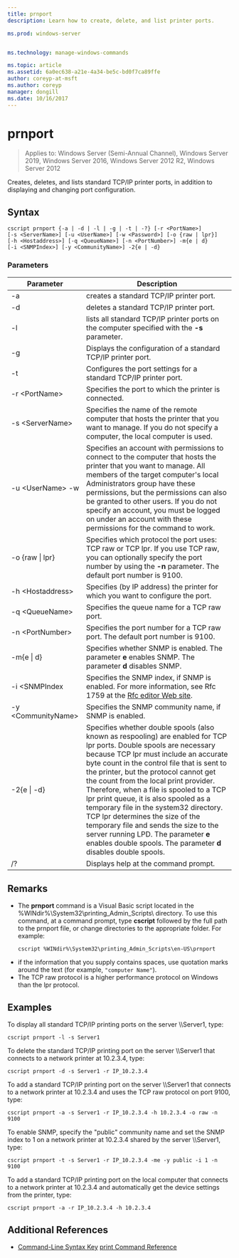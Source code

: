 ```yaml
---
title: prnport
description: Learn how to create, delete, and list printer ports.

ms.prod: windows-server


ms.technology: manage-windows-commands

ms.topic: article
ms.assetid: 6a0ec638-a21e-4a34-be5c-bd0f7ca89ffe
author: coreyp-at-msft
ms.author: coreyp
manager: dongill
ms.date: 10/16/2017
---
```

# prnport

> Applies to: Windows Server (Semi-Annual Channel), Windows Server 2019, Windows Server 2016, Windows Server 2012 R2, Windows Server 2012

Creates, deletes, and lists standard TCP/IP printer ports, in addition to displaying and changing port configuration.

## Syntax
```
cscript prnport {-a | -d | -l | -g | -t | -?} [-r <PortName>] 
[-s <ServerName>] [-u <UserName>] [-w <Password>] [-o {raw | lpr}] 
[-h <Hostaddress>] [-q <QueueName>] [-n <PortNumber>] -m{e | d} 
[-i <SNMPIndex>] [-y <CommunityName>] -2{e | -d}
```

### Parameters

|          Parameter           |                                                                                                                                                                                                                                                                                                     Description                                                                                                                                                                                                                                                                                                      |
|------------------------------|----------------------------------------------------------------------------------------------------------------------------------------------------------------------------------------------------------------------------------------------------------------------------------------------------------------------------------------------------------------------------------------------------------------------------------------------------------------------------------------------------------------------------------------------------------------------------------------------------------------------|
|              -a              |                                                                                                                                                                                                                                                                                       creates a standard TCP/IP printer port.                                                                                                                                                                                                                                                                                        |
|              -d              |                                                                                                                                                                                                                                                                                       deletes a standard TCP/IP printer port.                                                                                                                                                                                                                                                                                        |
|              -l              |                                                                                                                                                                                                                                                             lists all standard TCP/IP printer ports on the computer specified with the **-s** parameter.                                                                                                                                                                                                                                                             |
|              -g              |                                                                                                                                                                                                                                                                            Displays the configuration of a standard TCP/IP printer port.                                                                                                                                                                                                                                                                             |
|              -t              |                                                                                                                                                                                                                                                                           Configures the port settings for a standard TCP/IP printer port.                                                                                                                                                                                                                                                                           |
|        -r \<PortName>        |                                                                                                                                                                                                                                                                                Specifies the port to which the printer is connected.                                                                                                                                                                                                                                                                                 |
|       -s \<ServerName>       |                                                                                                                                                                                                                               Specifies the name of the remote computer that hosts the printer that you want to manage. If you do not specify a computer, the local computer is used.                                                                                                                                                                                                                                |
| -u \<UserName> -w <Password> |                                                                                                              Specifies an account with permissions to connect to the computer that hosts the printer that you want to manage. All members of the target computer's local Administrators group have these permissions, but the permissions can also be granted to other users. If you do not specify an account, you must be logged on under an account with these permissions for the command to work.                                                                                                               |
|     -o {raw &#124; lpr}      |                                                                                                                                                                                                              Specifies which protocol the port uses: TCP raw or TCP lpr. If you use TCP raw, you can optionally specify the port number by using the **-n** parameter. The default port number is 9100.                                                                                                                                                                                                              |
|      -h \<Hostaddress>       |                                                                                                                                                                                                                                                                   Specifies (by IP address) the printer for which you want to configure the port.                                                                                                                                                                                                                                                                    |
|       -q \<QueueName>        |                                                                                                                                                                                                                                                                                     Specifies the queue name for a TCP raw port.                                                                                                                                                                                                                                                                                     |
|       -n \<PortNumber>       |                                                                                                                                                                                                                                                                    Specifies the port number for a TCP raw port. The default port number is 9100.                                                                                                                                                                                                                                                                    |
|        -m{e &#124; d}        |                                                                                                                                                                                                                                                       Specifies whether SNMP is enabled. The parameter **e** enables SNMP. The parameter **d** disables SNMP.                                                                                                                                                                                                                                                        |
|        -i \<SNMPIndex        |                                                                                                                                                                                                                             Specifies the SNMP index, if SNMP is enabled. For more information, see Rfc 1759 at the [Rfc editor Web site](https://go.microsoft.com/fwlink/?LinkId=569).                                                                                                                                                                                                                              |
|     -y \<CommunityName>      |                                                                                                                                                                                                                                                                                Specifies the SNMP community name, if SNMP is enabled.                                                                                                                                                                                                                                                                                |
|       -2{e &#124; -d}        | Specifies whether double spools (also known as respooling) are enabled for TCP lpr ports. Double spools are necessary because TCP lpr must include an accurate byte count in the control file that is sent to the printer, but the protocol cannot get the count from the local print provider. Therefore, when a file is spooled to a TCP lpr print queue, it is also spooled as a temporary file in the system32 directory. TCP lpr determines the size of the temporary file and sends the size to the server running LPD. The parameter **e** enables double spools. The parameter **d** disables double spools. |
|              /?              |                                                                                                                                                                                                                                                                                         Displays help at the command prompt.                                                                                                                                                                                                                                                                                         |

## Remarks
-   The **prnport** command is a Visual Basic script located in the %WINdir%\System32\printing_Admin_Scripts\\<language> directory. To use this command, at a command prompt, type **cscript** followed by the full path to the prnport file, or change directories to the appropriate folder. For example:
    ```
    cscript %WINdir%\System32\printing_Admin_Scripts\en-US\prnport
    ```
-   if the information that you supply contains spaces, use quotation marks around the text (for example, `"computer Name"`).
-   The TCP raw protocol is a higher performance protocol on Windows than the lpr protocol.

## <a name="BKMK_examples"></a>Examples
To display all standard TCP/IP printing ports on the server \\\Server1, type:
```
cscript prnport -l -s Server1
```
To delete the standard TCP/IP printing port on the server \\\Server1 that connects to a network printer at 10.2.3.4, type:
```
cscript prnport -d -s Server1 -r IP_10.2.3.4
```
To add a standard TCP/IP printing port on the server \\\Server1 that connects to a network printer at 10.2.3.4 and uses the TCP raw protocol on port 9100, type:
```
cscript prnport -a -s Server1 -r IP_10.2.3.4 -h 10.2.3.4 -o raw -n 9100
```
To enable SNMP, specify the "public" community name and set the SNMP index to 1 on a network printer at 10.2.3.4 shared by the server \\\Server1, type:
```
cscript prnport -t -s Server1 -r IP_10.2.3.4 -me -y public -i 1 -n 9100
```
To add a standard TCP/IP printing port on the local computer that connects to a network printer at 10.2.3.4 and automatically get the device settings from the printer, type:
```
cscript prnport -a -r IP_10.2.3.4 -h 10.2.3.4
```

## Additional References
- [Command-Line Syntax Key](command-line-syntax-key.md)
[print Command Reference](print-command-reference.md)

